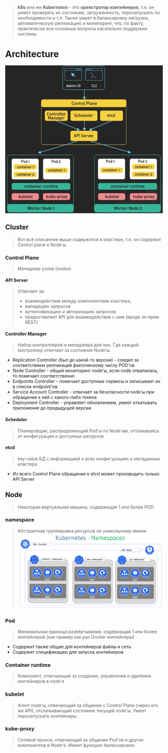 > **k8s** или же **Kubernetes** - это **орекстратор контейнеров**, т.е. он умеет проверять их состояние, загруженность, перезапускать по необходимости и т.п.
> Также умеет в балансировку нагрузки, автоматическую репликацию и мониторинг, что, по факту, практически все основные вопросы касательно поддержки системы.
# Architecture

![](image-storage/Pasted%20image%2020250506190935.png)
## Cluster
> Вот всё описанное выше содержится в кластере, т.е. он содержит Control plane и Node'ы

### Control Plane
> Менеджер узлов (nodes)
#### API Server
> Отвечает за:
> - взаимодействие между компонентами кластера, 
> - валидацию запросов
> - аутентификацию и авторизацию запросов
> - предоставляет API для взаимодействия с ним (вроде он прям REST)
#### Controller Manager
> Набор контроллеров и менеджера для них. Где каждый контроллер отвечает за состояние Node'ы.
* Replication Controller (был до какой-то версии) - следил за соответствием репликаций факточескому числу POD'ов
* Node Controller - общий мониторинг node'ы, если node отвалилась, то помечает соответственно
* Endpoints Controller - помечает доступные сервисы и записывает их в список endpoint'ов
* Service Account Controller - отвечает за безопасности node'ы при обращение к ней с какого-либо токена
* Deployment Controller - управляет обновлением, умеет откатывать приложение до предыдущей версии
#### Scheduler
> Планировщик, распределяющий Pod'ы по Node'ам, отталкиваясь от конфигурации и доступных ресурсов
#### etcd
> key-value БД с информацией о всех конфигурациях и метаданных кластера
* Из всего Control Plane обращение к etcd может производить только API Server

## Node
> Некоторая виртуальная машина, содержащая 1 или более POD
### namespace
> Абстрактная группировка ресурсов по уникольному имени
![](../../azure-kubernetes-service-namespaces-2.png)
### Pod
> Минимальная единица развёртывания, содержащая 1 или более контейнеров (как пример как раз Docker контейнеры)
* Содержит также общие для контейнеров файлы и сеть
* Содержит спецификацию для запуска контейнеров
### Container runtime
> Компонент, отвечающий за создание, управление и удаление контейнеров в node'е
### kubelet
> Агент node'ы, отвечающий за общение с Control Plane (через его же API), отслеживающий состояние текущей node'ы. 
> Умеет перезапускать контейнеры. 
### kube-proxy
> Сетевой прокси, отвечающий за общение Pod'ов и других компонентов в Node'е.
> Имеет функцию балансировки.